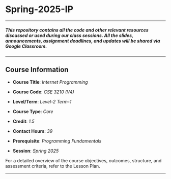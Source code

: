 # Spring-2025-IP

---

##### This repository contains all the code and other relevant resources discussed or used during our class sessions. All the slides, announcements, assignment deadlines, and updates will be shared via Google Classroom.

---

## Course Information

- **Course Title**: _Internet Programming_

- **Course Code**: _CSE 3210 (V4)_

- **Level/Term**: _Level-2 Term-1_

- **Course Type**: _Core_

- **Credit**: _1.5_	

- **Contact Hours**: _39_

- **Prerequisite**: _Programming Fundamentals_                              

- **Session**: _Spring 2025_

For a detailed overview of the course objectives, outcomes, structure, and assessment criteria, refer to the Lesson Plan.

---
